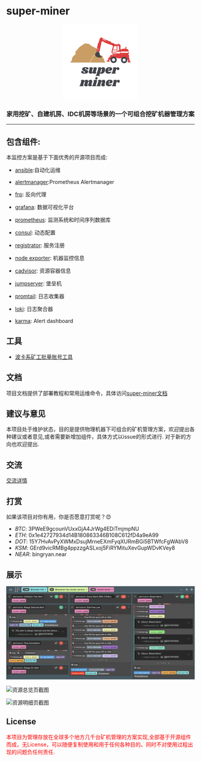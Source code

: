 # super-miner

<p align="center"><img src="assets/logo.png" alt="super miner" width="200" /></a></p>
<h3 align="center">家用挖矿、自建机房、IDC机房等场景的一个可组合挖矿机器管理方案</h3>

--------------------------

## 包含组件:

本监控方案是基于下面优秀的开源项目而成:

* [ansible](https://github.com/ansible/ansible):自动化运维

* [alertmanager](https://github.com/prometheus/alertmanager):Prometheus Alertmanager

* [frp](https://github.com/fatedier/frp): 反向代理

* [grafana](https://github.com/grafana/grafana): 数据可视化平台

* [prometheus](https://github.com/prometheus/prometheus): 监测系统和时间序列数据库

* [consul](https://github.com/hashicorp/consul): 动态配置

* [registrator](https://github.com/gliderlabs/registrator): 服务注册

* [node exporter](https://github.com/prometheus/node_exporter): 机器监控信息

* [cadvisor](https://github.com/google/cadvisor): 资源容器信息

* [jumpserver](https://github.com/jumpserver/jumpserver): 堡垒机

* [promtail](https://grafana.com/docs/loki/latest/clients/promtail/): 日志收集器

* [loki](https://github.com/grafana/loki): 日志聚合器

* [karma](https://github.com/prymitive/karma): Alert dashboard


## 工具

- [波卡系矿工批量账号工具](https://github.com/big-miner/miner-key)



## 文档

项目文档提供了部署教程和常用运维命令，具体访问[super-miner文档](https://super-miner.bingryan.com/)



## 建议与意见

本项目处于维护状态，目的是提供物理机器下可组合的矿机管理方案，欢迎提出各种建议或者意见,或者需要新增加组件，具体方式以issue的形式进行. 对于新的方向也欢迎提出.

## 交流

[交流详情](https://github.com/bingryan/super-miner/issues/3)

## 打赏

如果该项目对你有用，你是否愿意打赏呢？:heart_eyes:

* *BTC*: 3PWeE9gcounVUxxGjA4JrWg4EDiTmjmpNU
* *ETH*: 0x1e42727934d14B180863346B108C612fD4a9eA99
* *DOT*: 15Y7HvAvPyXWMxDsujMrneEXmFyqXURmBGi5BTWfcFgWAbV8
* *KSM*: GErd9vicRMBg4ppzzgASLxoj5FiRYMituXevGupWDvKVey8
* *NEAR*: bingryan.near


## 展示

![karma](https://github.com/prymitive/karma/raw/main/docs/img/dark.png)

![资源总览页截图](https://starsl.cn/static/img/sa.png)

![资源明细页截图](https://starsl.cn/static/img/s1.png)
## License

<font color="red">本项目为管理存放在全球多个地方几千台矿机管理的方案实现,全部基于开源组件而成，无License，可以随便复制使用和用于任何各种目的。同时不对使用过程出现的问题负任何责任.</font>



